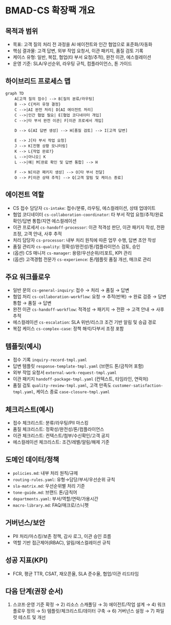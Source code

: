 # BMAD-CS 확장팩 개요

## 목적과 범위
- 목표: 고객 질의 처리 전 과정을 AI 에이전트와 인간 협업으로 표준화/자동화
- 핵심 결과물: 고객 답변, 외부 작업 요청서, 이관 패키지, 품질 검토 기록
- 케이스 유형: 일반, 복잡, 협업(타 부서 요청/추적), 완전 이관, 에스컬레이션
- 운영 기준: SLA/우선순위, 라우팅 규칙, 컴플라이언스, 톤 가이드

## 하이브리드 프로세스 맵
```mermaid
graph TD
    A[고객 질의 접수] --> B[질의 분류/라우팅]
    B --> C{처리 유형 결정}
    C -->|AI 완전 처리| D[AI 에이전트 처리]
    C -->|인간 협업 필요| E[협업 코디네이터 개입]
    C -->|타 부서 완전 이관| F[이관 프로세서 개입]

    D --> G[AI 답변 생성] --> H[품질 검토] --> I[고객 답변]

    E --> J[타 부서 작업 요청]
    J --> K[진행 상황 모니터링]
    K --> L{작업 완료?}
    L -->|아니오| K
    L -->|예| M[완료 확인 및 답변 통합] --> H

    F --> N[이관 패키지 생성] --> O[타 부서 전달]
    O --> P[이관 상태 추적] --> Q[고객 알림 및 케이스 종료]
```

## 에이전트 역할
- CS 접수 담당자 `cs-intake`: 접수/분류, 라우팅, 에스컬레이션, 상태 업데이트
- 협업 코디네이터 `cs-collaboration-coordinator`: 타 부서 작업 요청/추적/완료 확인/답변 통합/지연 에스컬레이션
- 이관 프로세서 `cs-handoff-processor`: 이관 적격성 판단, 이관 패키지 작성, 전환 조정, 고객 안내, 사후 추적
- 처리 담당자 `cs-processor`: 내부 처리 원칙에 따른 업무 수행, 답변 초안 작성
- 품질 관리자 `cs-quality`: 정확성/완전성/톤/컴플라이언스 검토, 승인
- (옵션) CS 매니저 `cs-manager`: 용량/우선순위/리포트, KPI 관리
- (옵션) 고객경험 전문가 `cs-experience`: 톤/템플릿 품질 개선, 매크로 관리

## 주요 워크플로우
- 일반 문의 `cs-general-inquiry`: 접수 → 처리 → 품질 → 답변
- 협업 처리 `cs-collaboration-workflow`: 요청 → 추적(반복) → 완료 검증 → 답변 통합 → 품질 → 답변
- 완전 이관 `cs-handoff-workflow`: 적격성 → 패키지 → 전환 → 고객 안내 → 사후 추적
- 에스컬레이션 `cs-escalation`: SLA 위반/리스크 조건 기반 알림 및 승급 경로
- 복잡 케이스 `cs-complex-case`: 정책 해석/다부서 조정 포함

## 템플릿(예시)
- 접수 기록 `inquiry-record-tmpl.yaml`
- 답변 템플릿 `response-template-tmpl.yaml` (브랜드 톤/금칙어 포함)
- 외부 작업 요청서 `external-work-request-tmpl.yaml`
- 이관 패키지 `handoff-package-tmpl.yaml` (컨텍스트, 타임라인, 연락처)
- 품질 검토 `quality-review-tmpl.yaml`, 고객 만족도 `customer-satisfaction-tmpl.yaml`, 케이스 종료 `case-closure-tmpl.yaml`

## 체크리스트(예시)
- 접수 체크리스트: 분류/라우팅/PII 마스킹
- 품질 체크리스트: 정확성/완전성/톤/컴플라이언스
- 이관 체크리스트: 컨텍스트/첨부/수신확인/고객 공지
- 에스컬레이션 체크리스트: 조건/레벨/알림/해제 기준

## 도메인 데이터/정책
- `policies.md`: 내부 처리 원칙/규제
- `routing-rules.yaml`: 유형→담당/부서/우선순위 규칙
- `sla-matrix.md`: 우선순위별 처리 기준
- `tone-guide.md`: 브랜드 톤/금칙어
- `departments.yaml`: 부서/역할/연락/가용시간
- `macro-library.md`: FAQ/매크로/스니펫

## 거버넌스/보안
- PII 처리/마스킹/보존 정책, 감사 로그, 이관 승인 흐름
- 역할 기반 접근제어(RBAC), 알림/에스컬레이션 규칙

## 성공 지표(KPI)
- FCR, 평균 TTR, CSAT, 재오픈율, SLA 준수율, 협업/이관 리드타임

## 다음 단계(권장 순서)
1) 스코프·운영 기준 확정 → 2) 리소스 스캐폴딩 → 3) 에이전트/작업 설계 → 4) 워크플로우 정의 → 5) 템플릿/체크리스트/데이터 구축 → 6) 거버넌스 설정 → 7) 파일럿 테스트 및 개선
